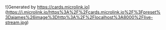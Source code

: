 ![Generated by https://cards.microlink.io]
(https://i.microlink.io/https%3A%2F%2Fcards.microlink.io%2F%3Fpreset%3Dajames%26image%3Dhttp%3A%2F%2Flocalhost%3A8000%2Flive-stream.jpg)
